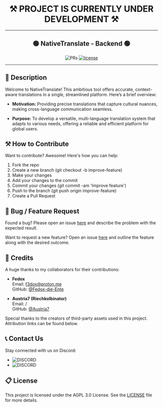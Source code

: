 <h1 align="center" id="title">⚒️ PROJECT IS CURRENTLY UNDER DEVELOPMENT ⚒️</h1>

<hr>

<h2 align="center" id="title">🟢 NativeTranslate - Backend 🟢</h2>

<div align="center">

![PRs](https://img.shields.io/badge/PRs-welcome-ff69b4.svg?style=shields)
[![license](https://img.shields.io/badge/license-AGPL_3.0-blue.svg)](LICENSE)

</div>

<hr>

## 📝 Description

Welcome to NativeTranslate! This ambitious tool offers accurate, context-aware translations in a single, streamlined platform. Here’s a brief overview:

-   **Motivation:** Providing precise translations that capture cultural nuances, making cross-language communication seamless.

-   **Purpose:** To develop a versatile, multi-language translation system that adapts to various needs, offering a reliable and efficient platform for global users.

## ⚒️ How to Contribute

Want to contribute? Awesome! Here's how you can help:

1. Fork the repo
2. Create a new branch (git checkout -b improve-feature)
3. Make your changes
4. Add your changes to the commit
5. Commit your changes (git commit -am 'Improve feature')
6. Push to the branch (git push origin improve-feature)
7. Create a Pull Request

## 📩 Bug / Feature Request

Found a bug? Please open an issue [here](https://github.com/NativeTranslate/service/issues/new) and describe the
problem with the expected result.

Want to request a new feature? Open an issue [here](https://github.com/NativeTranslate/service/issues/new) and outline
the feature along with the desired outcome.

## 📜 Credits

A huge thanks to my collaborators for their contributions:

-   **Fedox**  
    Email: f3dox@proton.me  
    GitHub: [@Fedox-die-Ente](https://github.com/Fedox-die-Ente)

-   **Austria7 (Riechkolbinator)**  
    Email: /  
    GitHub: [@Austria7](https://github.com/Austria7)

Special thanks to the creators of third-party assets used in this project. Attribution links can be found below.

## 📞 Contact Us

Stay connected with us on Discord:

-   ![DISCORD](https://img.shields.io/badge/DISCORD-fedox-white?labelColor=blue&style=for-the-badge)
-   ![DISCORD](https://img.shields.io/badge/DISCORD-austria7-white?labelColor=blue&style=for-the-badge)

## 📋 License

This project is licensed under the AGPL 3.0 License. See the [LICENSE](LICENSE) file for more details.

